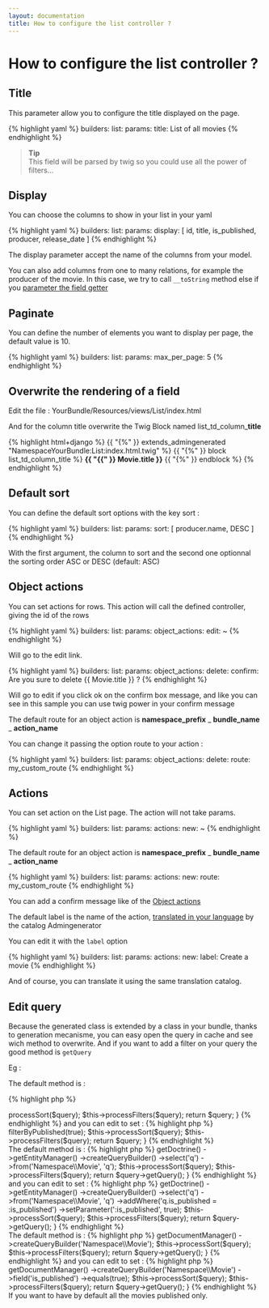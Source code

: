 ```yaml
---
layout: documentation
title: How to configure the list controller ?
---
```


# How to configure the list controller ?

## Title

This parameter allow you to configure the title displayed on the page. 

{% highlight yaml %}
builders:
  list:
    params:
      title: List of all movies
{% endhighlight %}

>**Tip**<br />This field will be parsed by twig so you could use all the power of filters...

## Display

You can choose the columns to show in your list in your yaml

{% highlight yaml %}
builders:
  list:
    params:
      display: [ id, title, is_published, producer, release_date ]
{% endhighlight %}

The display parameter accept the name of the columns from your model.

You can also add columns from one to many relations, for example the producer of the movie.
In this case, we try to call `__toString` method else if you [parameter the field getter](documentation/fields.html#getter)

## Paginate

You can define the number of elements you want to display per page, the default value is 10.

{% highlight yaml %}
builders:
  list:
    params:
      max_per_page: 5
{% endhighlight %}

## Overwrite the rendering of a field

Edit the file : YourBundle/Resources/views/List/index.html

And for the column title overwrite the Twig Block named list_td_column_**title**

{% highlight html+django %}
{{ "{%" }} extends_admingenerated "NamespaceYourBundle:List:index.html.twig" %}
{{ "{%" }} block list_td_column_title %}
    <span style="font-weight:bold">{{ "{{" }} Movie.title }}</span>
{{ "{%" }} endblock %}
{% endhighlight %}

## Default sort

You can define the default sort options with the key sort :

{% highlight yaml %}
builders:
  list:
    params:
      sort: [ producer.name, DESC ]
{% endhighlight %}

With the first argument, the column to sort and the second one optionnal the sorting order ASC or DESC (default: ASC)

## Object actions

You can set actions for rows. This action will call the defined controller, giving the id of the rows

{% highlight yaml %}
builders:
  list:
    params:
      object_actions: 
        edit: ~
{% endhighlight %}

Will go to the edit link.

{% highlight yaml %}
builders:
  list:
    params:
      object_actions: 
        delete: 
          confirm: Are you sure to delete {{ Movie.title }} ?
{% endhighlight %}

Will go to edit if you click ok on the confirm box message, and like you can see in this sample you can use twig power in your confirm message

The default route for an object action is  **namespace_prefix** _ **bundle_name** _ **action_name**

You can change it passing the option route to your action :

{% highlight yaml %}
builders:
  list:
    params:
      object_actions: 
        delete: 
          route: my_custom_route
{% endhighlight %}

## Actions

You can set action on the List page. The action will not take params.


{% highlight yaml %}
builders:
  list:
    params:
      actions:
        new: ~
{% endhighlight %}

The default route for an object action is  **namespace_prefix** _ **bundle_name** _ **action_name**

{% highlight yaml %}
builders:
  list:
    params:
      actions: 
        new: 
          route: my_custom_route
{% endhighlight %}

You can add a confirm message like of the [Object actions](documentation/list.html#object-actions)

The default label is the name of the action, [translated in your language](https://github.com/cedriclombardot/AdmingeneratorGeneratorBundle/tree/master/Resources/translations) by the catalog Admingenerator

You can edit it with the `label` option

{% highlight yaml %}
builders:
  list:
    params:
      actions: 
        new: 
          label: Create a movie
{% endhighlight %}

And of course, you can translate it using the same translation catalog.

## Edit query

Because the generated class is extended by a class in your bundle, thanks to generation mecanisme, you can easy open the query in cache and see wich method to overwrite.
And if you want to add a filter on your query the good method is `getQuery`

Eg :

<div class="tabber">
    <div class="tabbertab" title="Propel">

The default method is :

{% highlight php %}
<?php
protected function getQuery()
{
    $query = MovieQuery::create();
    
    $this->processSort($query);
    $this->processFilters($query);

    return $query;
}
{% endhighlight %}

and you can edit to set :

{% highlight php %}
<?php
protected function getQuery()
{
    $query = MovieQuery::create()
                ->filterByPublished(true);
    
    $this->processSort($query);
    $this->processFilters($query);

    return $query;
}
{% endhighlight %}

    </div>
    
    <div class="tabbertab" title="Doctrine ORM">

The default method is :

{% highlight php %}
<?php
protected function getQuery()
{
    $query = $this->getDoctrine()
                ->getEntityManager()
                ->createQueryBuilder()
                ->select('q')
                ->from('Namespace\\Movie', 'q');
    
    $this->processSort($query);
    $this->processFilters($query);

    return $query->getQuery();
}
{% endhighlight %}

and you can edit to set :

{% highlight php %}
<?php
protected function getQuery()
{
    $query = $this->getDoctrine()
                ->getEntityManager()
                ->createQueryBuilder()
                ->select('q')
                ->from('Namespace\\Movie', 'q')
                ->addWhere('q.is_published = :is_published')
                ->setParameter(':is_published', true);
    
    $this->processSort($query);
    $this->processFilters($query);

    return $query->getQuery();
}
{% endhighlight %}

    </div>
    
    <div class="tabbertab" title="Doctrine ODM">

The default method is :

{% highlight php %}
<?php
protected function getQuery()
{
    $query = $this->getDocumentManager()
                  ->createQueryBuilder('Namespace\\Movie');
    
    $this->processSort($query);
    $this->processFilters($query);

    return $query->getQuery();
}
{% endhighlight %}

and you can edit to set :

{% highlight php %}
<?php
protected function getQuery()
{
    $query = $this->getDocumentManager()
                  ->createQueryBuilder('Namespace\\Movie')
                  ->field('is_published')
                  ->equals(true);
                  
    $this->processSort($query);
    $this->processFilters($query);

    return $query->getQuery();
}
{% endhighlight %}

    </div>
</div>

If you want to have by default all the movies published only. 


